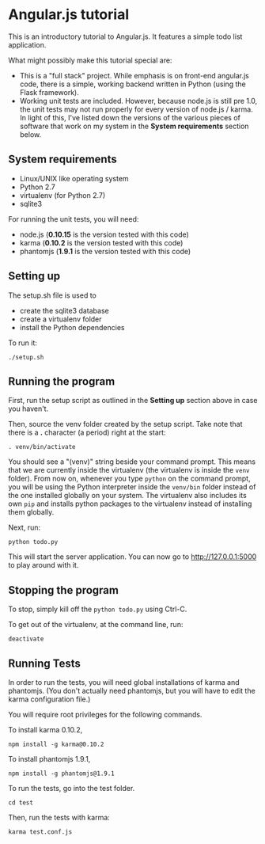 # Angular.js tutorial

This is an introductory tutorial to Angular.js. It features a simple todo list
application.

What might possibly make this tutorial special are:

- This is a "full stack" project. While emphasis is on front-end angular.js
code, there is a simple, working backend written in Python (using the Flask
framework).
- Working unit tests are included. However, because node.js is still pre 1.0,
the unit tests may not run properly for every version of node.js / karma.
In light of this, I've listed down the versions of the various pieces of
software that work on my system in the **System requirements** section below.

## System requirements

- Linux/UNIX like operating system
- Python 2.7
- virtualenv (for Python 2.7)
- sqlite3

For running the unit tests, you will need:

- node.js (**0.10.15** is the version tested with this code)
- karma (**0.10.2** is the version tested with this code)
- phantomjs (**1.9.1** is the version tested with this code)

## Setting up

The setup.sh file is used to

- create the sqlite3 database
- create a virtualenv folder
- install the Python dependencies

To run it:

    ./setup.sh

## Running the program

First, run the setup script as outlined in the **Setting up** section above
in case you haven't.

Then, source the venv folder created by the setup script. Take note that
there is a **.** character (a period) right at the start:

    . venv/bin/activate

You should see a "(venv)" string beside your command prompt. This means that
we are currently inside the virtualenv (the virtualenv is inside the `venv`
folder). From now on, whenever you type `python` on the command prompt, you
will be using the Python interpreter inside the `venv/bin` folder instead of
the one installed globally on your system. The virtualenv also includes its
own `pip` and installs python packages to the virtualenv instead of installing
them globally.

Next, run:

    python todo.py

This will start the server application. You can now go to http://127.0.0.1:5000
to play around with it.


## Stopping the program

To stop, simply kill off the `python todo.py` using Ctrl-C.

To get out of the virtualenv, at the command line, run:

    deactivate


## Running Tests

In order to run the tests, you will need global installations of karma and
phantomjs. (You don't actually need phantomjs, but you will have to edit the
karma configuration file.)

You will require root privileges for the following commands.

To install karma 0.10.2,

    npm install -g karma@0.10.2

To install phantomjs 1.9.1,

    npm install -g phantomjs@1.9.1

To run the tests, go into the test folder.

    cd test

Then, run the tests with karma:

    karma test.conf.js
